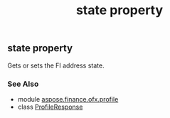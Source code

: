 ﻿---
title: state property
second_title: Aspose.Finance for Python via .NET API References
description: 
type: docs
weight: 160
url: /python-net/aspose.finance.ofx.profile/profileresponse/state/
is_root: false
---

## state property


Gets or sets the FI address state.

### See Also
* module [aspose.finance.ofx.profile](../../)
* class [ProfileResponse](/finance/python-net/aspose.finance.ofx.profile/profileresponse)
